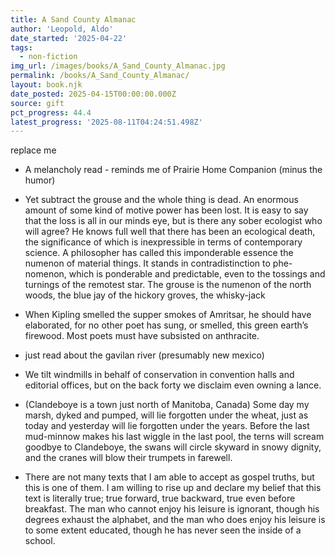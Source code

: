 ```yaml
---
title: A Sand County Almanac
author: 'Leopold, Aldo'
date_started: '2025-04-22'
tags:
  - non-fiction
img_url: /images/books/A_Sand_County_Almanac.jpg
permalink: /books/A_Sand_County_Almanac/
layout: book.njk
date_posted: 2025-04-15T00:00:00.000Z
source: gift
pct_progress: 44.4
latest_progress: '2025-08-11T04:24:51.498Z'
---
```

replace me

* <span meta="41@2025-07-13T21:11:33.644Z"></span> A melancholy read - reminds me of Prairie Home Companion (minus the humor)


* <span meta="49.5@2025-08-01T19:33:28.570Z"></span> Yet subtract the grouse and the whole thing is dead.
An enormous amount of some kind of motive power has been lost.
It is easy to say that the loss is all in our minds eye, but is there any sober ecologist who will agree?
He knows full well that there has been an ecological death, the significance of which is inexpressible in terms of contemporary science. A philosopher has called this imponderable essence the numenon of material things. It stands in contradistinction to phe-nomenon, which is ponderable and predictable, even to the tossings and turnings of the remotest star.
The grouse is the numenon of the north woods, the blue jay of the hickory groves, the whisky-jack

* <span meta="53.6@2025-08-01T20:24:37.851Z"></span> When Kipling smelled the supper smokes of Amritsar, he should have elaborated, for no other poet has sung, or smelled, this green earth’s firewood. Most poets must have subsisted on anthracite.

* <span meta="54.6@2025-08-03T21:35:38.241Z"></span> just read about the gavilan river (presumably new mexico)

* <span meta="56.9@2025-08-08T01:41:50.131Z"></span> We tilt windmills in behalf of conservation in convention halls and editorial offices, but on the back forty we disclaim even owning a lance.

* <span meta="60@2025-08-09T03:49:46.493Z"></span> (Clandeboye is a town just north of Manitoba, Canada) Some day my marsh, dyked and pumped, will lie forgotten under the wheat, just as today and yesterday will lie forgotten under the years. Before the last mud-minnow makes his last wiggle in the last pool, the terns will scream goodbye to Clandeboye, the swans will circle skyward in snowy dignity, and the cranes will blow their trumpets in farewell.

* <span meta="61.4@2025-08-11T01:43:27.954Z"></span> There are not many texts that I am able to accept as gospel truths, but this is one of them. I am willing to rise up and declare my belief that this text is literally true; true forward, true backward, true even before breakfast. The man who cannot enjoy his leisure is ignorant, though his degrees exhaust the alphabet, and the man who does enjoy his leisure is to some extent educated, though he has never seen the inside of a school.
